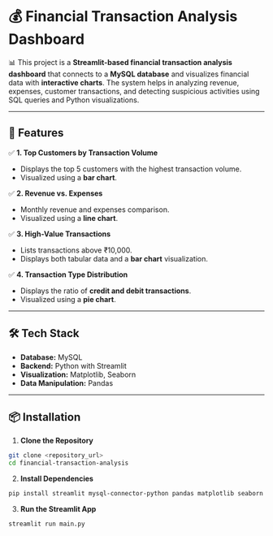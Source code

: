 # 💰 **Financial Transaction Analysis Dashboard**

📊 This project is a **Streamlit-based financial transaction analysis dashboard** that connects to a **MySQL database** and visualizes financial data with **interactive charts**. The system helps in analyzing revenue, expenses, customer transactions, and detecting suspicious activities using SQL queries and Python visualizations.

---

## 🚀 **Features**

✅ **1. Top Customers by Transaction Volume**

- Displays the top 5 customers with the highest transaction volume.
- Visualized using a **bar chart**.

✅ **2. Revenue vs. Expenses**

- Monthly revenue and expenses comparison.
- Visualized using a **line chart**.

✅ **3. High-Value Transactions**

- Lists transactions above ₹10,000.
- Displays both tabular data and a **bar chart** visualization.

✅ **4. Transaction Type Distribution**

- Displays the ratio of **credit and debit transactions**.
- Visualized using a **pie chart**.

---

## 🛠️ **Tech Stack**

- **Database:** MySQL
- **Backend:** Python with Streamlit
- **Visualization:** Matplotlib, Seaborn
- **Data Manipulation:** Pandas

---

## 📦 **Installation**

1. **Clone the Repository**

```bash
git clone <repository_url>
cd financial-transaction-analysis
```

2. **Install Dependencies**

```bash
pip install streamlit mysql-connector-python pandas matplotlib seaborn
```

3. **Run the Streamlit App**

```bash
streamlit run main.py
```
